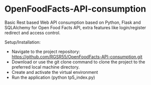 # OpenFoodFacts-API-consumption
Basic Rest based Web API consumption based on Python, Flask and SQLAlchemy for Open Food Facts API, extra features like login/register redirect and access control.

Setup/Installation:
- Navigate to the project repository: https://github.com/RGSR55/OpenFoodFacts-API-consumption.git
- Download or use the git clone command to clone the project to the preferred local machine directory.
- Create and activate the virtual environment 
- Run the application (python tp5_index.py)
